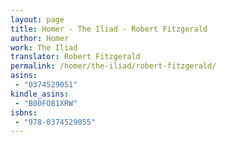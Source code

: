 ```yaml
---
layout: page
title: Homer - The Iliad - Robert Fitzgerald
author: Homer
work: The Iliad
translator: Robert Fitzgerald
permalink: /homer/the-iliad/robert-fitzgerald/
asins:
 - "0374529051"
kindle_asins:
 - "B00FO81XRW"
isbns:
 - "978-0374529055"
---
```



